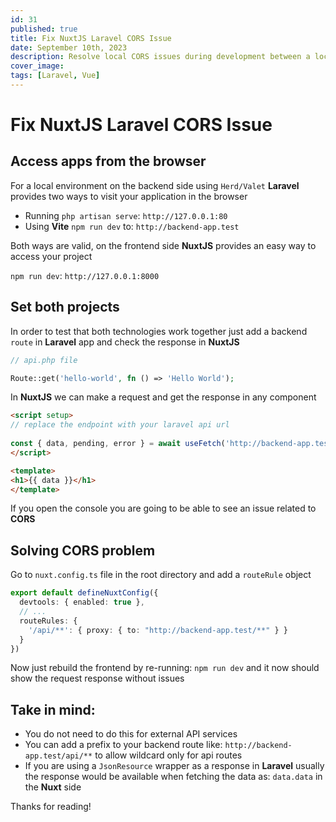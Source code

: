 ```yaml
---
id: 31
published: true
title: Fix NuxtJS Laravel CORS Issue
date: September 10th, 2023
description: Resolve local CORS issues during development between a localhost API and NuxtJS app
cover_image:
tags: [Laravel, Vue]
---
```


# Fix NuxtJS Laravel CORS Issue

## Access apps from the browser

For a local environment on the backend side using `Herd/Valet` **Laravel** provides two ways to visit your application in the browser

- Running `php artisan serve`: `http://127.0.0.1:80`
- Using **Vite** `npm run dev` to: `http://backend-app.test`

Both ways are valid, on the frontend side **NuxtJS** provides an easy way to access your project

`npm run dev`: `http://127.0.0.1:8000`

## Set both projects
In order to test that both technologies work together 
just add a backend `route` in **Laravel** app and check the response in **NuxtJS**

```php
// api.php file

Route::get('hello-world', fn () => 'Hello World');
```

In **NuxtJS** we can make a request and get the response in any component

```html
<script setup>
// replace the endpoint with your laravel api url
    
const { data, pending, error } = await useFetch('http://backend-app.test/hello-world');
</script>

<template>
<h1>{{ data }}</h1>
</template>
```

If you open the console you are going to be able to see an issue related to **CORS**

## Solving CORS problem

Go to `nuxt.config.ts` file in the root directory and add a `routeRule` object

```typescript
export default defineNuxtConfig({
  devtools: { enabled: true },
  // ...
  routeRules: {
    '/api/**': { proxy: { to: "http://backend-app.test/**" } }
  }
})
```

Now just rebuild the frontend by re-running: `npm run dev` and it now should show the request response without issues

## Take in mind:

- You do not need to do this for external API services
- You can add a prefix to your backend route like: `http://backend-app.test/api/**` to allow wildcard only for api routes
- If you are using a `JsonResource` wrapper as a response in **Laravel** usually the response would be available when fetching the data as: `data.data` in the **Nuxt** side

Thanks for reading!